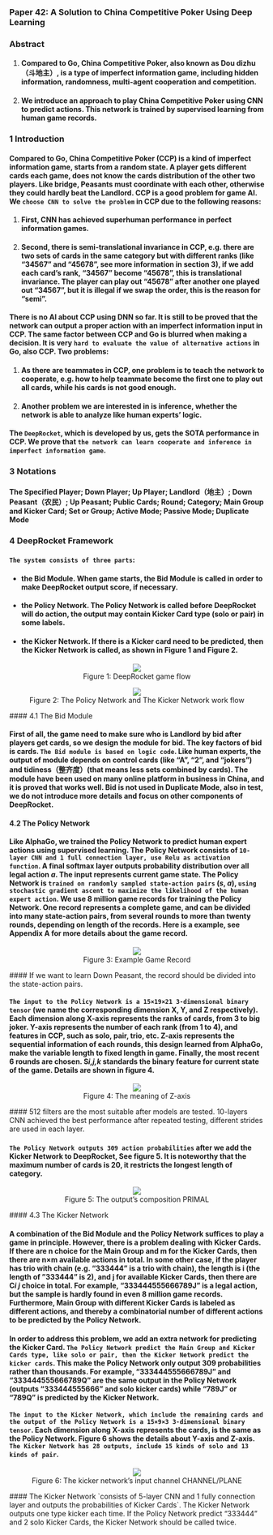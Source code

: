 ### Paper 42: A Solution to China Competitive Poker Using Deep Learning

### Abstract

1. #### Compared to Go, China Competitive Poker, also known as Dou dizhu（斗地主）, is a type of imperfect information game, including hidden information, randomness, multi-agent cooperation and competition.

2. #### We introduce an approach to play China Competitive Poker using CNN to predict actions. This network is trained by supervised learning from human game records.

### 1 Introduction

#### Compared to Go, China Competitive Poker (CCP) is a kind of imperfect information game, starts from a random state. A player gets different cards each game, does not know the cards distribution of the other two players. Like bridge, Peasants must coordinate with each other, otherwise they could hardly beat the Landlord. CCP is a good problem for game AI. We `choose CNN to solve the problem` in CCP due to the following reasons:

1. #### First, CNN has achieved superhuman performance in perfect information games.

2. #### Second, there is semi-translational invariance in CCP, e.g. there are two sets of cards in the same category but with different ranks (like “34567” and “45678”, see more information in section 3), if we add each card’s rank, “34567” become “45678”, this is translational invariance. The player can play out “45678” after another one played out “34567”, but it is illegal if we swap the order, this is the reason for “semi”.

#### There is no AI about CCP using DNN so far. It is still to be proved that the network can output a proper action with an imperfect information input in CCP. The same factor between CCP and Go is blurred when making a decision. It is very `hard to evaluate the value of alternative actions` in Go, also CCP. Two problems:

1. #### As there are teammates in CCP, one problem is to teach the network to cooperate, e.g. how to help teammate become the first one to play out all cards, while his cards is not good enough. 

2. #### Another problem we are interested in is inference, whether the network is able to analyze like human experts’ logic. 

#### The `DeepRocket`, which is developed by us, gets the SOTA performance in CCP. We prove that `the network can learn cooperate and inference in imperfect information game`.

### 3 Notations

#### The Specified Player; Down Player; Up Player; Landlord（地主）; Down Peasant（农民）; Up Peasant; Public Cards; Round; Category; Main Group and Kicker Card; Set or Group; Active Mode; Passive Mode; Duplicate Mode

### 4 DeepRocket Framework

#### `The system consists of three parts`: 

- #### the Bid Module. When game starts, the Bid Module is called in order to make DeepRocket output score, if necessary. 

- #### the Policy Network. The Policy Network is called before DeepRocket will do action, the output may contain Kicker Card type (solo or pair) in some labels. 

- #### the Kicker Network. If there is a Kicker card need to be predicted, then the Kicker Network is called, as shown in Figure 1 and Figure 2.

<p align="center">
<img src="/images/743.png"><br/>
Figure 1: DeepRocket game flow
</p>
<p align="center">
<img src="/images/744.png"><br/>
Figure 2: The Policy Network and The Kicker Network work flow
</p>
#### 4.1 The Bid Module

#### First of all, the game need to make sure who is Landlord by bid after players get cards, so we design the module for bid. The key factors of bid is cards. `The Bid module is based on logic code`. Like human experts, the output of module depends on control cards (like “A”, “2”, and “jokers”) and tidiness（整齐度）(that means less sets combined by cards). The module have been used on many online platform in business in China, and it is proved that works well. Bid is not used in Duplicate Mode, also in test, we do not introduce more details and focus on other components of DeepRocket.

#### 4.2 The Policy Network

#### Like AlphaGo, we trained the Policy Network to predict human expert actions using supervised learning. The Policy Network consists of `10-layer CNN and 1 full connection layer, use Relu as activation function`. A final softmax layer outputs probability distribution over all legal action *a*. The input represents current game state. The Policy Network is `trained on randomly sampled state-action pairs` (*s*, *a*), `using stochastic gradient ascent to maximize the likelihood of the human expert action`. We use 8 million game records for training the Policy Network. One record represents a complete game, and can be divided into many state-action pairs, from several rounds to more than twenty rounds, depending on length of the records. Here is a example, see Appendix A for more details about the game record.

<p align="center">
<img src="/images/745.png"><br/>
Figure 3: Example Game Record
</p>
#### If we want to learn Down Peasant, the record should be divided into the state-action pairs.

#### `The input to the Policy Network is a 15×19×21 3-dimensional binary tensor` (we name the corresponding dimension X, Y, and Z respectively). Each dimension along X-axis represents the ranks of cards, from 3 to big joker. Y-axis represents the number of each rank (from 1 to 4), and features in CCP, such as solo, pair, trio, etc. Z-axis represents the sequential information of each rounds, this design learned from AlphaGo, make the variable length to fixed length in game. Finally, the most recent 6 rounds are chosen. S*i,j,k* standards the binary feature for current state of the game. Details are shown in figure 4.

<p align="center">
<img src="/images/746.png"><br/>
Figure 4: The meaning of Z-axis
</p>
#### 512 filters are the most suitable after models are tested. 10-layers CNN achieved the best performance after repeated testing, different strides are used in each layer.

#### `The Policy Network outputs 309 action probabilities` after we add the Kicker Network to DeepRocket, See figure 5. It is noteworthy that the maximum number of cards is 20, it restricts the longest length of category.

<p align="center">
<img src="/images/747.png"><br/>
Figure 5: The output’s composition PRIMAL
</p>
#### 4.3 The Kicker Network

#### A combination of the Bid Module and the Policy Network suffices to play a game in principle. However, there is a problem dealing with Kicker Cards. If there are n choice for the Main Group and m for the Kicker Cards, then there are n×m available actions in total. In some other case, if the player has trio with chain (e.g. “333444” is a trio with chain), the length is i (the length of ”333444” is 2), and j for available Kicker Cards, then there are C*i j* choice in total. For example, “333444555666789J” is a legal action, but the sample is hardly found in even 8 million game records. Furthermore, Main Group with different Kicker Cards is labeled as different actions, and thereby a combinatorial number of different actions to be predicted by the Policy Network.

#### In order to address this problem, we add an extra network for predicting the Kicker Card. `The Policy Network predict the Main Group and Kicker Cards type, like solo or pair, then the Kicker Network predict the kicker cards`. This make the Policy Network only output 309 probabilities rather than thousands. For example, “333444555666789J” and “333444555666789Q” are the same output in the Policy Network (outputs “333444555666” and solo kicker cards) while “789J” or “789Q” is predicted by the Kicker Network. 

#### `The input to the Kicker Network, which include the remaining cards and the output of the Policy Network is a 15×9×3 3-dimensional binary tensor`. Each dimension along X-axis represents the cards, is the same as the Policy Network. Figure 6 shows the details about Y-axis and Z-axis. `The Kicker Network has 28 outputs, include 15 kinds of solo and 13 kinds of pair`. 

<p align="center">
<img src="/images/748.png"><br/>
Figure 6: The kicker network’s input channel CHANNEL/PLANE
</p>
#### The Kicker Network `consists of 5-layer CNN and 1 fully connection layer and outputs the probabilities of Kicker Cards`. The Kicker Network outputs one type kicker each time. If the Policy Network predict “333444” and 2 solo Kicker Cards, the Kicker Network should be called twice.